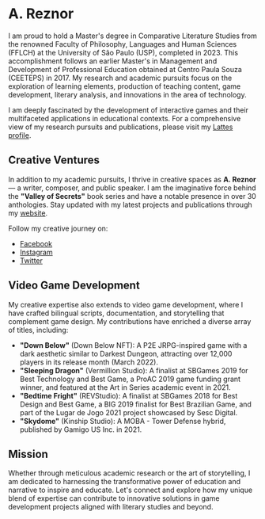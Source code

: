 # A. Reznor

I am proud to hold a Master's degree in Comparative Literature Studies from the renowned Faculty of Philosophy, Languages and Human Sciences (FFLCH) at the University of São Paulo (USP), completed in 2023. This accomplishment follows an earlier Master's in Management and Development of Professional Education obtained at Centro Paula Souza (CEETEPS) in 2017. My research and academic pursuits focus on the exploration of learning elements, production of teaching content, game development, literary analysis, and innovations in the area of technology.

I am deeply fascinated by the development of interactive games and their multifaceted applications in educational contexts. For a comprehensive view of my research pursuits and publications, please visit my [Lattes profile](https://goo.gl/qd2oWR).

## Creative Ventures

In addition to my academic pursuits, I thrive in creative spaces as **A. Reznor** — a writer, composer, and public speaker. I am the imaginative force behind the **"Valley of Secrets"** book series and have a notable presence in over 30 anthologies. Stay updated with my latest projects and publications through my [website](https://www.amandareznor.com.br).

Follow my creative journey on:
- [Facebook](https://www.facebook.com/AmandaReznor)
- [Instagram](https://www.instagram.com/AmandaReznor)
- [Twitter](https://twitter.com/AmandaReznor)

## Video Game Development

My creative expertise also extends to video game development, where I have crafted bilingual scripts, documentation, and storytelling that complement game design. My contributions have enriched a diverse array of titles, including:

- **"Down Below"** (Down Below NFT): A P2E JRPG-inspired game with a dark aesthetic similar to Darkest Dungeon, attracting over 12,000 players in its release month (March 2022).
- **"Sleeping Dragon"** (Vermillion Studio): A finalist at SBGames 2019 for Best Technology and Best Game, a ProAC 2019 game funding grant winner, and featured at the Art in Series academic event in 2021.
- **"Bedtime Fright"** (REVStudio): A finalist at SBGames 2018 for Best Design and Best Game, a BIG 2019 finalist for Best Brazilian Game, and part of the Lugar de Jogo 2021 project showcased by Sesc Digital.
- **"Skydome"** (Kinship Studio): A MOBA - Tower Defense hybrid, published by Gamigo US Inc. in 2021.

## Mission

Whether through meticulous academic research or the art of storytelling, I am dedicated to harnessing the transformative power of education and narrative to inspire and educate. Let's connect and explore how my unique blend of expertise can contribute to innovative solutions in game development projects aligned with literary studies and beyond.